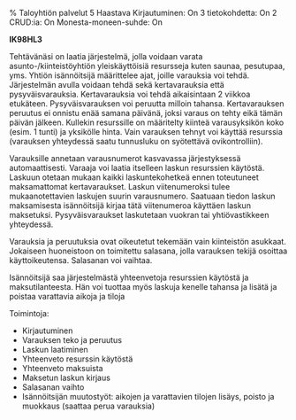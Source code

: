 % Taloyhtiön palvelut
<arvosanamaksimi>5</arvosanamaksimi>
<vaikeustaso>Haastava</vaikeustaso>
<comment>
Kirjautuminen:        On
3 tietokohdetta:      On
2 CRUD:ia:            On
Monesta-moneen-suhde: On
</comment>

**IK98HL3**

Tehtävänäsi on laatia järjestelmä, jolla voidaan varata
asunto-/kiinteistöyhtiön yleiskäyttöisiä resursseja kuten saunaa, pesutupaa,
yms. Yhtiön isännöitsijä määrittelee ajat, joille varauksia voi tehdä.
Järjestelmän avulla voidaan tehdä sekä kertavarauksia että pysyväisvarauksia.
Kertavarauksia voi tehdä aikaisintaan 2 viikkoa etukäteen.
Pysyväisvarauksen voi peruutta milloin tahansa. Kertavarauksen peruutus
ei onnistu enää samana päivänä, joksi varaus on tehty eikä tämän päivän jälkeen.
Kullekin resurssille on määritelty kiinteä varausyksikön koko (esim. 1
tunti) ja yksikölle hinta. Vain varauksen tehnyt voi käyttää resurssia
(varauksen yhteydessä saatu tunnusluku on syötettävä ovikontrolliin).

Varauksille annetaan varausnumerot kasvavassa järjestyksessä
automaattisesti. Varaaja voi laatia itselleen laskun resurssien käytöstä.
Laskuun otetaan mukaan kaikki laskuntekohetkeä ennen toteutuneet
maksamattomat kertavaraukset. Laskun viitenumeroksi tulee
mukaanotettavien laskujen suurin varausnumero. Saatuaan tiedon laskun
maksamisesta isännöitsijä kirjaa tätä viitenumeroa käyttäen laskun maksetuksi.
Pysyväisvaraukset laskutetaan vuokran tai yhtiövastikkeen yhteydessä.

Varauksia ja peruutuksia ovat oikeutetut tekemään vain kiinteistön
asukkaat. Jokaiseen huoneistoon on toimitettu salasana, jolla varauksen
tekijä osoittaa käyttoikeutensa. Salasanan voi vaihtaa.

Isännöitsijä saa järjestelmästä yhteenvetoja resurssien käytöstä ja
maksutilanteesta. Hän voi tuottaa myös laskuja kenelle tahansa ja
lisätä ja poistaa varattavia aikoja ja tiloja

Toimintoja:

-  Kirjautuminen
-  Varauksen teko ja peruutus
-  Laskun laatiminen
-  Yhteenveto resurssin käytöstä
-  Yhteenveto maksuista
-  Maksetun laskun kirjaus
-  Salasanan vaihto
-  Isännöitsijän muutostyöt: aikojen ja varattavien tilojen lisäys, poisto ja muokkaus (saattaa perua varauksia)

